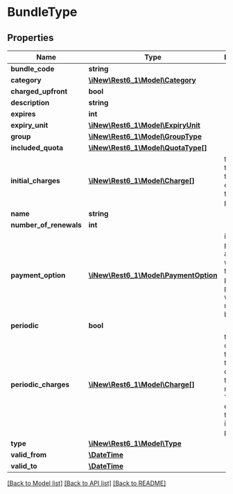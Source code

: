 # BundleType

## Properties
Name | Type | Description | Notes
------------ | ------------- | ------------- | -------------
**bundle_code** | **string** |  | 
**category** | [**\iNew\Rest6_1\Model\Category**](Category.md) |  | 
**charged_upfront** | **bool** |  | 
**description** | **string** |  | [optional] 
**expires** | **int** |  | [optional] 
**expiry_unit** | [**\iNew\Rest6_1\Model\ExpiryUnit**](ExpiryUnit.md) |  | [optional] 
**group** | [**\iNew\Rest6_1\Model\GroupType**](GroupType.md) |  | 
**included_quota** | [**\iNew\Rest6_1\Model\QuotaType[]**](QuotaType.md) |  | [optional] 
**initial_charges** | [**\iNew\Rest6_1\Model\Charge[]**](Charge.md) | the charges that will be tried to be charged on the bundle purchase | [optional] 
**name** | **string** |  | 
**number_of_renewals** | **int** |  | [optional] 
**payment_option** | [**\iNew\Rest6_1\Model\PaymentOption**](PaymentOption.md) | if ALL this plan can be activated with either the online payment profile, or with the main balance | 
**periodic** | **bool** |  | 
**periodic_charges** | [**\iNew\Rest6_1\Model\Charge[]**](Charge.md) | the list of charges that will be tried to be charged on the bundle renewal. This list is empty, if the bundle is not periodic | [optional] 
**type** | [**\iNew\Rest6_1\Model\Type**](Type.md) |  | 
**valid_from** | [**\DateTime**](\DateTime.md) |  | [optional] 
**valid_to** | [**\DateTime**](\DateTime.md) |  | [optional] 

[[Back to Model list]](../README.md#documentation-for-models) [[Back to API list]](../README.md#documentation-for-api-endpoints) [[Back to README]](../README.md)



